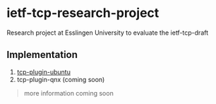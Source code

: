 # ietf-tcp-research-project

Research project at Esslingen University to evaluate the ietf-tcp-draft

## Implementation

1. [tcp-plugin-ubuntu](/tcp-plugin-ubuntu)
2. tcp-plugin-qnx (coming soon)


> more information coming soon